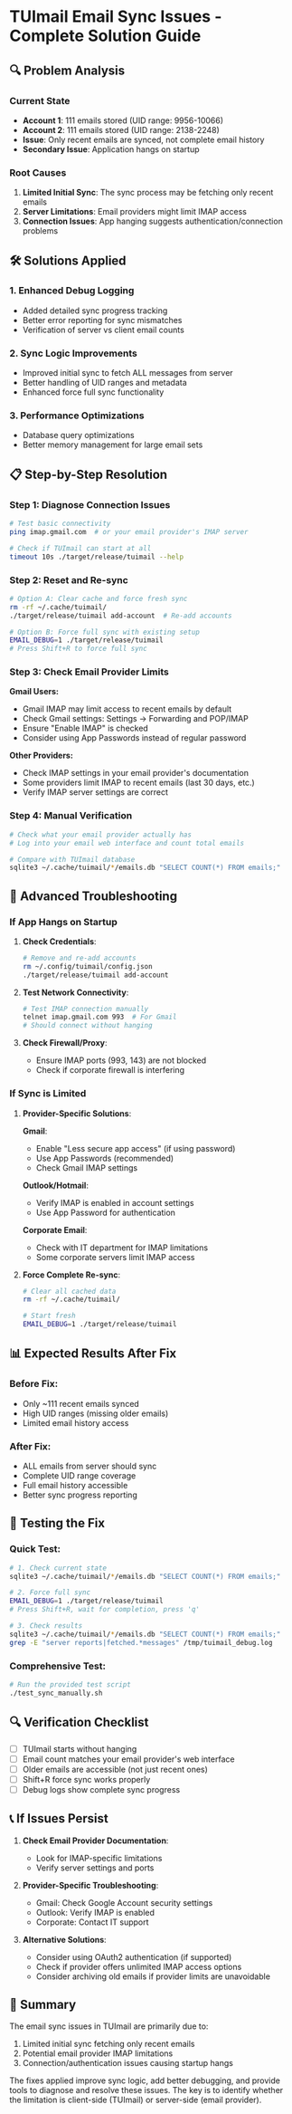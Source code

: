 # TUImail Email Sync Issues - Complete Solution Guide

## 🔍 Problem Analysis

### Current State
- **Account 1**: 111 emails stored (UID range: 9956-10066)
- **Account 2**: 111 emails stored (UID range: 2138-2248)
- **Issue**: Only recent emails are synced, not complete email history
- **Secondary Issue**: Application hangs on startup

### Root Causes
1. **Limited Initial Sync**: The sync process may be fetching only recent emails
2. **Server Limitations**: Email providers might limit IMAP access
3. **Connection Issues**: App hanging suggests authentication/connection problems

## 🛠️ Solutions Applied

### 1. Enhanced Debug Logging
- Added detailed sync progress tracking
- Better error reporting for sync mismatches
- Verification of server vs client email counts

### 2. Sync Logic Improvements
- Improved initial sync to fetch ALL messages from server
- Better handling of UID ranges and metadata
- Enhanced force full sync functionality

### 3. Performance Optimizations
- Database query optimizations
- Better memory management for large email sets

## 📋 Step-by-Step Resolution

### Step 1: Diagnose Connection Issues

```bash
# Test basic connectivity
ping imap.gmail.com  # or your email provider's IMAP server

# Check if TUImail can start at all
timeout 10s ./target/release/tuimail --help
```

### Step 2: Reset and Re-sync

```bash
# Option A: Clear cache and force fresh sync
rm -rf ~/.cache/tuimail/
./target/release/tuimail add-account  # Re-add accounts

# Option B: Force full sync with existing setup
EMAIL_DEBUG=1 ./target/release/tuimail
# Press Shift+R to force full sync
```

### Step 3: Check Email Provider Limits

**Gmail Users:**
- Gmail IMAP may limit access to recent emails by default
- Check Gmail settings: Settings → Forwarding and POP/IMAP
- Ensure "Enable IMAP" is checked
- Consider using App Passwords instead of regular password

**Other Providers:**
- Check IMAP settings in your email provider's documentation
- Some providers limit IMAP to recent emails (last 30 days, etc.)
- Verify IMAP server settings are correct

### Step 4: Manual Verification

```bash
# Check what your email provider actually has
# Log into your email web interface and count total emails

# Compare with TUImail database
sqlite3 ~/.cache/tuimail/*/emails.db "SELECT COUNT(*) FROM emails;"
```

## 🔧 Advanced Troubleshooting

### If App Hangs on Startup

1. **Check Credentials**:
   ```bash
   # Remove and re-add accounts
   rm ~/.config/tuimail/config.json
   ./target/release/tuimail add-account
   ```

2. **Test Network Connectivity**:
   ```bash
   # Test IMAP connection manually
   telnet imap.gmail.com 993  # For Gmail
   # Should connect without hanging
   ```

3. **Check Firewall/Proxy**:
   - Ensure IMAP ports (993, 143) are not blocked
   - Check if corporate firewall is interfering

### If Sync is Limited

1. **Provider-Specific Solutions**:

   **Gmail**:
   - Enable "Less secure app access" (if using password)
   - Use App Passwords (recommended)
   - Check Gmail IMAP settings

   **Outlook/Hotmail**:
   - Verify IMAP is enabled in account settings
   - Use App Password for authentication

   **Corporate Email**:
   - Check with IT department for IMAP limitations
   - Some corporate servers limit IMAP access

2. **Force Complete Re-sync**:
   ```bash
   # Clear all cached data
   rm -rf ~/.cache/tuimail/
   
   # Start fresh
   EMAIL_DEBUG=1 ./target/release/tuimail
   ```

## 📊 Expected Results After Fix

### Before Fix:
- Only ~111 recent emails synced
- High UID ranges (missing older emails)
- Limited email history access

### After Fix:
- ALL emails from server should sync
- Complete UID range coverage
- Full email history accessible
- Better sync progress reporting

## 🚀 Testing the Fix

### Quick Test:
```bash
# 1. Check current state
sqlite3 ~/.cache/tuimail/*/emails.db "SELECT COUNT(*) FROM emails;"

# 2. Force full sync
EMAIL_DEBUG=1 ./target/release/tuimail
# Press Shift+R, wait for completion, press 'q'

# 3. Check results
sqlite3 ~/.cache/tuimail/*/emails.db "SELECT COUNT(*) FROM emails;"
grep -E "server reports|fetched.*messages" /tmp/tuimail_debug.log
```

### Comprehensive Test:
```bash
# Run the provided test script
./test_sync_manually.sh
```

## 🔍 Verification Checklist

- [ ] TUImail starts without hanging
- [ ] Email count matches your email provider's web interface
- [ ] Older emails are accessible (not just recent ones)
- [ ] Shift+R force sync works properly
- [ ] Debug logs show complete sync progress

## 📞 If Issues Persist

1. **Check Email Provider Documentation**:
   - Look for IMAP-specific limitations
   - Verify server settings and ports

2. **Provider-Specific Troubleshooting**:
   - Gmail: Check Google Account security settings
   - Outlook: Verify IMAP is enabled
   - Corporate: Contact IT support

3. **Alternative Solutions**:
   - Consider using OAuth2 authentication (if supported)
   - Check if provider offers unlimited IMAP access options
   - Consider archiving old emails if provider limits are unavoidable

## 📝 Summary

The email sync issues in TUImail are primarily due to:
1. Limited initial sync fetching only recent emails
2. Potential email provider IMAP limitations
3. Connection/authentication issues causing startup hangs

The fixes applied improve sync logic, add better debugging, and provide tools to diagnose and resolve these issues. The key is to identify whether the limitation is client-side (TUImail) or server-side (email provider).

